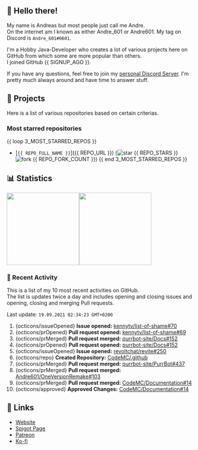 <!-- Links -->
[purr]: https://purrbot.site
[discord]: https://discord.gg/6dazXp6
[website]: https://andre601.ch
[spigot]: https://www.spigotmc.org/resources/authors/56829/
[patreon]: https://patreon.com/andre_601
[ko-fi]: https://ko-fi.com/andre_601

<!-- SVGs -->
[star]: https://cdn.jsdelivr.net/gh/Readme-Workflows/Readme-Icons@main/icons/octicons/StarredRepository.svg
[fork]: https://cdn.jsdelivr.net/gh/Readme-Workflows/Readme-Icons@main/icons/octicons/ForkedRepository.svg

## 👋 Hello there!
My name is Andreas but most people just call me Andre.  
On the internet am I known as either Andre_601 or Andre601. My tag on Discord is `Andre_601#0601`.

I'm a Hobby Java-Developer who creates a lot of various projects here on GitHub from which some are more popular than others.  
I joined GitHub {{ SIGNUP_AGO }}.

If you have any questions, feel free to join my [personal Discord Server][discord]. I'm pretty much always around and have time to answer stuff.

## 📁 Projects
Here is a list of various repositories based on certain criterias.

### Most starred repositories

{{ loop 3_MOST_STARRED_REPOS }}
- [`{{ REPO_FULL_NAME }}`]({{ REPO_URL }}) (![star] {{ REPO_STARS }} ![fork] {{ REPO_FORK_COUNT }})
{{ end 3_MOST_STARRED_REPOS }}

## 📊 Statistics
<img height="195px" src="https://github-readme-stats.vercel.app/api?username=Andre601&show_icons=true&hide_rank=true&title_color=3498db&bg_color=ffffff00&text_color=718096&disable_animations=true"><img height="195px" src="https://github-readme-stats.vercel.app/api/top-langs?username=Andre601&layout=compact&title_color=3498db&bg_color=ffffff00&text_color=718096">

### 📜 Recent Activity
This is a list of my 10 most recent activities on GitHub.  
The list is updates twice a day and includes opening and closing issues and opening, closing and merging Pull requests.

<!--RECENT_ACTIVITY:last_update-->
Last update: `19.09.2021 02:34:23 GMT+0200`
<!--RECENT_ACTIVITY:last_update_end-->
<!--RECENT_ACTIVITY:start-->
1. {octicons/issueOpened} **Issue opened:** [kennytv/list-of-shame#70](https://github.com/kennytv/list-of-shame/issues/70)
2. {octicons/prOpened} **Pull request opened:** [kennytv/list-of-shame#69](https://github.com/kennytv/list-of-shame/pull/69)
3. {octicons/prMerged} **Pull request merged:** [purrbot-site/Docs#152](https://github.com/purrbot-site/Docs/pull/152)
4. {octicons/prOpened} **Pull request opened:** [purrbot-site/Docs#152](https://github.com/purrbot-site/Docs/pull/152)
5. {octicons/issueOpened} **Issue opened:** [revoltchat/revite#250](https://github.com/revoltchat/revite/issues/250)
6. {octicons/repo} **Created Repository:** [CodeMC/.github](https://github.com/CodeMC/.github)
7. {octicons/prMerged} **Pull request merged:** [purrbot-site/PurrBot#437](https://github.com/purrbot-site/PurrBot/pull/437)
8. {octicons/prMerged} **Pull request merged:** [Andre601/OneVersionRemake#103](https://github.com/Andre601/OneVersionRemake/pull/103)
9. {octicons/prMerged} **Pull request merged:** [CodeMC/Documentation#14](https://github.com/CodeMC/Documentation/pull/14)
10. {octicons/approved} **Approved Changes:** [CodeMC/Documentation#14](https://github.com/CodeMC/Documentation/pull/14#pullrequestreview-753159710)
<!--RECENT_ACTIVITY:end-->

## 🔗 Links
- [Website]
- [Spigot Page][spigot]
- [Patreon]
- [Ko-fi]
